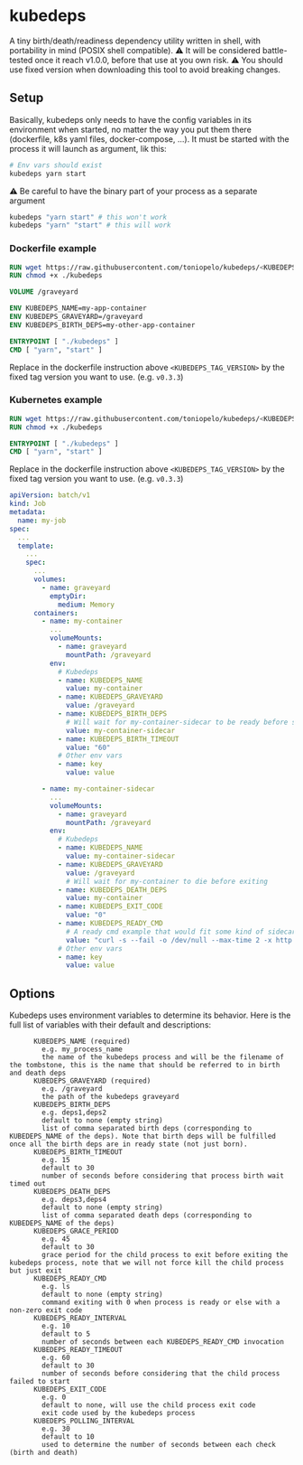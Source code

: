 # kubedeps
A tiny birth/death/readiness dependency utility written in shell, with portability in mind (POSIX shell compatible).
:warning: It will be considered battle-tested once it reach v1.0.0, before that use at you own risk.
:warning: You should use fixed version when downloading this tool to avoid breaking changes.

## Setup

 Basically, kubedeps only needs to have the config variables in its environment when started, no matter the way you put them there (dockerfile, k8s yaml files, docker-compose, ...).
 It must be started with the process it will launch as argument, lik this:
 ```sh
 # Env vars should exist
 kubedeps yarn start
 ```

 :warning: Be careful to have the binary part of your process as a separate argument
 ```sh
 kubedeps "yarn start" # this won't work
 kubedeps "yarn" "start" # this will work 
 ```

### Dockerfile example
```Dockerfile
RUN wget https://raw.githubusercontent.com/toniopelo/kubedeps/<KUBEDEPS_TAG_VERSION>/kubedeps
RUN chmod +x ./kubedeps

VOLUME /graveyard

ENV KUBEDEPS_NAME=my-app-container
ENV KUBEDEPS_GRAVEYARD=/graveyard
ENV KUBEDEPS_BIRTH_DEPS=my-other-app-container

ENTRYPOINT [ "./kubedeps" ]
CMD [ "yarn", "start" ]
```

Replace in the dockerfile instruction above `<KUBEDEPS_TAG_VERSION>` by the fixed tag version you want to use. (e.g. `v0.3.3`)


### Kubernetes example
```Dockerfile
RUN wget https://raw.githubusercontent.com/toniopelo/kubedeps/<KUBEDEPS_TAG_VERSION>/kubedeps
RUN chmod +x ./kubedeps

ENTRYPOINT [ "./kubedeps" ]
CMD [ "yarn", "start" ]
```

Replace in the dockerfile instruction above `<KUBEDEPS_TAG_VERSION>` by the fixed tag version you want to use. (e.g. `v0.3.3`)

```yaml
apiVersion: batch/v1
kind: Job
metadata:
  name: my-job
spec:
  ...
  template:
    ...
    spec:
      ...
      volumes:
        - name: graveyard
          emptyDir:
            medium: Memory
      containers:
        - name: my-container
          ...
          volumeMounts:
            - name: graveyard
              mountPath: /graveyard
          env:
            # Kubedeps
            - name: KUBEDEPS_NAME
              value: my-container
            - name: KUBEDEPS_GRAVEYARD
              value: /graveyard
            - name: KUBEDEPS_BIRTH_DEPS
              # Will wait for my-container-sidecar to be ready before starting
              value: my-container-sidecar
            - name: KUBEDEPS_BIRTH_TIMEOUT
              value: "60"
            # Other env vars
            - name: key
              value: value

        - name: my-container-sidecar
          ...
          volumeMounts:
            - name: graveyard
              mountPath: /graveyard
          env:
            # Kubedeps
            - name: KUBEDEPS_NAME
              value: my-container-sidecar
            - name: KUBEDEPS_GRAVEYARD
              value: /graveyard
              # Will wait for my-container to die before exiting
            - name: KUBEDEPS_DEATH_DEPS
              value: my-container
            - name: KUBEDEPS_EXIT_CODE
              value: "0"
            - name: KUBEDEPS_READY_CMD
              # A ready cmd example that would fit some kind of sidecar proxy
              value: "curl -s --fail -o /dev/null --max-time 2 -x http://127.0.0.1:4562 http://google.com"
            # Other env vars
            - name: key
              value: value
```

## Options

Kubedeps uses environment variables to determine its behavior.
Here is the full list of variables with their default and descriptions:

```
      KUBEDEPS_NAME (required)
        e.g. my_process_name
        the name of the kubedeps process and will be the filename of the tombstone, this is the name that should be referred to in birth and death deps
      KUBEDEPS_GRAVEYARD (required)
        e.g. /graveyard
        the path of the kubedeps graveyard
      KUBEDEPS_BIRTH_DEPS
        e.g. deps1,deps2
        default to none (empty string)
        list of comma separated birth deps (corresponding to KUBEDEPS_NAME of the deps). Note that birth deps will be fulfilled once all the birth deps are in ready state (not just born).
      KUBEDEPS_BIRTH_TIMEOUT
        e.g. 15
        default to 30
        number of seconds before considering that process birth wait timed out
      KUBEDEPS_DEATH_DEPS
        e.g. deps3,deps4
        default to none (empty string)
        list of comma separated death deps (corresponding to KUBEDEPS_NAME of the deps)
      KUBEDEPS_GRACE_PERIOD
        e.g. 45
        default to 30
        grace period for the child process to exit before exiting the kubedeps process, note that we will not force kill the child process but just exit
      KUBEDEPS_READY_CMD
        e.g. ls
        default to none (empty string)
        command exiting with 0 when process is ready or else with a non-zero exit code
      KUBEDEPS_READY_INTERVAL
        e.g. 10
        default to 5
        number of seconds between each KUBEDEPS_READY_CMD invocation
      KUBEDEPS_READY_TIMEOUT
        e.g. 60
        default to 30
        number of seconds before considering that the child process failed to start
      KUBEDEPS_EXIT_CODE
        e.g. 0
        default to none, will use the child process exit code
        exit code used by the kubedeps process
      KUBEDEPS_POLLING_INTERVAL
        e.g. 30
        default to 10
        used to determine the number of seconds between each check (birth and death)
```

